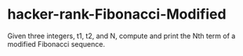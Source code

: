 # hacker-rank-Fibonacci-Modified
Given three integers, t1, t2, and N, compute and print the Nth  term of a modified Fibonacci sequence.

